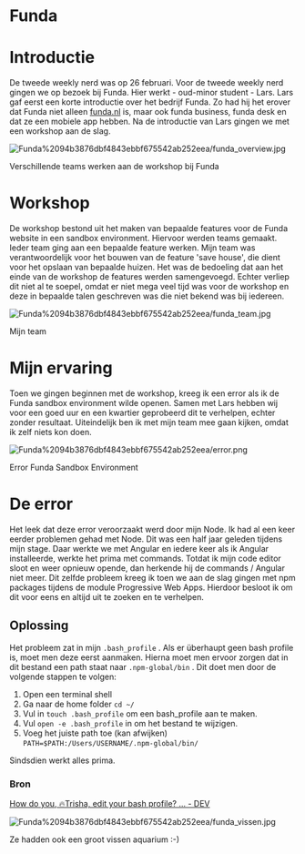 # Funda

# Introductie

De tweede weekly nerd was op 26 februari. Voor de tweede weekly nerd gingen we op bezoek bij Funda. Hier werkt - oud-minor student - Lars. Lars gaf eerst een korte introductie over het bedrijf Funda. Zo had hij het erover dat Funda niet alleen [funda.nl](http://funda.nl) is, maar ook funda business, funda desk en dat ze een mobiele app hebben. Na de introductie van Lars gingen we met een workshop aan de slag.

![Funda%2094b3876dbf4843ebbf675542ab252eea/funda_overview.jpg](Funda%2094b3876dbf4843ebbf675542ab252eea/funda_overview.jpg)

Verschillende teams werken aan de workshop bij Funda

# Workshop

De workshop bestond uit het maken van bepaalde features voor de Funda website in een sandbox environment. Hiervoor werden teams gemaakt. Ieder team ging aan een bepaalde feature werken. Mijn team was verantwoordelijk voor het bouwen van de feature 'save house', die dient voor het opslaan van bepaalde huizen. Het was de bedoeling dat aan het einde van de workshop de features werden samengevoegd. Echter verliep dit niet al te soepel, omdat er niet mega veel tijd was voor de workshop en deze in bepaalde talen geschreven was die niet bekend was bij iedereen.

![Funda%2094b3876dbf4843ebbf675542ab252eea/funda_team.jpg](Funda%2094b3876dbf4843ebbf675542ab252eea/funda_team.jpg)

Mijn team

# Mijn ervaring

Toen we gingen beginnen met de workshop, kreeg ik een error als ik de Funda sandbox environment wilde openen. Samen met Lars hebben wij voor een goed uur en een kwartier geprobeerd dit te verhelpen, echter zonder resultaat. Uiteindelijk ben ik met mijn team mee gaan kijken, omdat ik zelf niets kon doen.

![Funda%2094b3876dbf4843ebbf675542ab252eea/error.png](Funda%2094b3876dbf4843ebbf675542ab252eea/error.png)

Error Funda Sandbox Environment

# De error

Het leek dat deze error veroorzaakt werd door mijn Node. Ik had al een keer eerder problemen gehad met Node. Dit was een half jaar geleden tijdens mijn stage. Daar werkte we met Angular en iedere keer als ik Angular installeerde, werkte het prima met commands. Totdat ik mijn code editor sloot en weer opnieuw opende, dan herkende hij de commands / Angular niet meer. Dit zelfde probleem kreeg ik toen  we aan de slag gingen met npm packages tijdens de module Progressive Web Apps. Hierdoor besloot ik om dit voor eens en altijd uit te zoeken en te verhelpen.

## Oplossing

Het probleem zat in mijn `.bash_profile` . Als er überhaupt geen bash profile is, moet men deze eerst aanmaken. Hierna moet men ervoor zorgen dat in dit bestand een path staat naar `.npm-global/bin` . Dit doet men door de volgende stappen te volgen:

1. Open een terminal shell
2. Ga naar de home folder `cd ~/`
3. Vul in `touch .bash_profile` om een bash_profile aan te maken.
4. Vul `open -e .bash_profile` in om het bestand te wijzigen.
5. Voeg het juiste path toe (kan afwijken) `PATH=$PATH:/Users/USERNAME/.npm-global/bin/`

Sindsdien werkt alles prima.

### Bron

[How do you, 🔥Trisha, edit your bash profile? ... - DEV](https://dev.to/edwrdtjustice/comment/jaae)

![Funda%2094b3876dbf4843ebbf675542ab252eea/funda_vissen.jpg](Funda%2094b3876dbf4843ebbf675542ab252eea/funda_vissen.jpg)

Ze hadden ook een groot vissen aquarium :-)